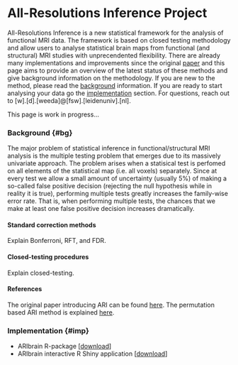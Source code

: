 # All-Resolutions Inference Project

All-Resolutions Inference is a new statistical framework for the analysis of functional MRI data. The framework is based on closed testing methodology and allow users to analyse statistical brain maps from functional (and structural) MRI studies with unprecendented flexibility. There are already many implementations and improvements since the original [paper](https://doi.org/10.1016/j.neuroimage.2018.07.060) and this page aims to provide an overview of the latest status of these methods and give background information on the methodology. If you are new to the method, please read the [background](#bg) information. If you are ready to start analysing your data go the [implementation](#imp) section. For questions, reach out to [w].[d].[weeda]\@[fsw].[leidenuniv].[nl].

This page is work in progress...

### Background {#bg}

The major problem of statistical inference in functional/structural MRI analysis is the multiple testing problem that emerges due to its massively univariate approach. The problem arises when a statisical test is perfomed on all elements of the statistical map (i.e. all voxels)
separately. Since at every test we allow a small amount of uncertainty (usually 5\%) of making a so-called false positive decision (rejecting the null hypothesis while in reality it is true), performing multiple tests greatly increases the family-wise error rate. That is, when performing multiple tests, the chances that we make at least one false positive decision increases dramatically. 

#### Standard correction methods

Explain Bonferroni, RFT, and FDR.

#### Closed-testing procedures

Explain closed-testing.

#### References

The original paper introducing ARI can be found [here](https://doi.org/10.1016/j.neuroimage.2018.07.060). The permutation based ARI method is explained [here](https://onlinelibrary.wiley.com/doi/full/10.1002/sim.9725).


### Implementation {#imp}

-   ARIbrain R-package [[download](https://github.com/wdweeda/ARIbrain "ARIbrain R-package GitHub page")]
-   ARIbrain interactive R Shiny application [[download](https://github.com/wdweeda/ARIbrain-app "ARIbrain App GitHub page")]
